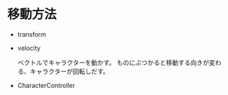 # 移動方法
- transform
- velocity

  ベクトルでキャラクターを動かす。
  ものにぶつかると移動する向きが変わる、キャラクターが回転しだす。
- CharacterController
